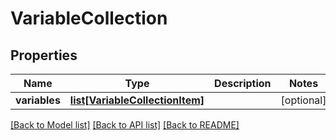 # VariableCollection

## Properties
Name | Type | Description | Notes
------------ | ------------- | ------------- | -------------
**variables** | [**list[VariableCollectionItem]**](VariableCollectionItem.md) |  | [optional] 

[[Back to Model list]](../README.md#documentation-for-models) [[Back to API list]](../README.md#documentation-for-api-endpoints) [[Back to README]](../README.md)


